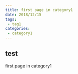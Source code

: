 ```yaml
---
title: first page in category1
date: 2018/12/15
tags:
 - tag1
categories:
 - category1
---
```


## test
first page in category1